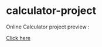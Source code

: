# calculator-project

Online Calculator project preview :

<a href="https://elegant-booth-6b23e6.netlify.app/">Click here</a>
